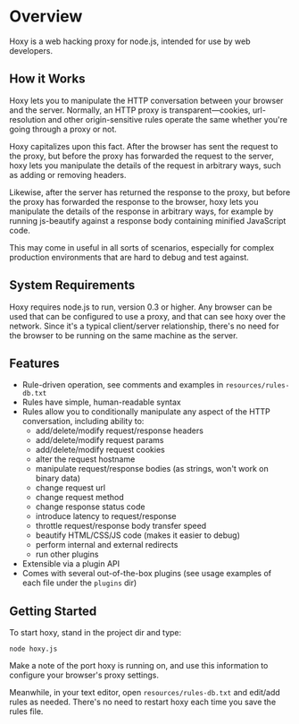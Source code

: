 Overview
========

Hoxy is a web hacking proxy for node.js, intended for use by web developers.

How it Works
------------

Hoxy lets you to manipulate the HTTP conversation between your browser and the server. Normally, an HTTP proxy is transparent—cookies, url-resolution and other origin-sensitive rules operate the same whether you're going through a proxy or not.

Hoxy capitalizes upon this fact. After the browser has sent the request to the proxy, but before the proxy has forwarded the request to the server, hoxy lets you manipulate the details of the request in arbitrary ways, such as adding or removing headers.

Likewise, after the server has returned the response to the proxy, but before the proxy has forwarded the response to the browser, hoxy lets you manipulate the details of the response in arbitrary ways, for example by running js-beautify against a response body containing minified JavaScript code.

This may come in useful in all sorts of scenarios, especially for complex production environments that are hard to debug and test against.

System Requirements
--------------------

Hoxy requires node.js to run, version 0.3 or higher. Any browser can be used that can be configured to use a proxy, and that can see hoxy over the network. Since it's a typical client/server relationship, there's no need for the browser to be running on the same machine as the server.

Features
--------

* Rule-driven operation, see comments and examples in `resources/rules-db.txt`
* Rules have simple, human-readable syntax
* Rules allow you to conditionally manipulate any aspect of the HTTP conversation, including ability to:
    * add/delete/modify request/response headers
    * add/delete/modify request params
    * add/delete/modify request cookies
    * alter the request hostname
    * manipulate request/response bodies (as strings, won't work on binary data)
    * change request url
    * change request method
    * change response status code
    * introduce latency to request/response
    * throttle request/response body transfer speed
    * beautify HTML/CSS/JS code (makes it easier to debug)
    * perform internal and external redirects
    * run other plugins
* Extensible via a plugin API
* Comes with several out-of-the-box plugins (see usage examples of each file under the `plugins` dir)

Getting Started
---------------

To start hoxy, stand in the project dir and type:

    node hoxy.js

Make a note of the port hoxy is running on, and use this information to configure your browser's proxy settings.

Meanwhile, in your text editor, open `resources/rules-db.txt` and edit/add rules as needed. There's no need to restart hoxy each time you save the rules file.
